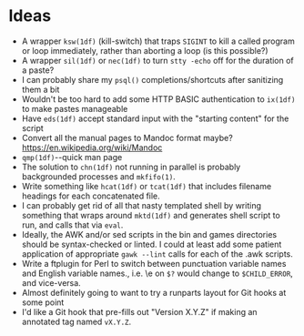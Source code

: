 Ideas
=====

* A wrapper `ksw(1df)` (kill-switch) that traps `SIGINT` to kill a called
  program or loop immediately, rather than aborting a loop (is this possible?)
* A wrapper `sil(1df)` or `nec(1df)` to turn `stty -echo` off for the duration
  of a paste?
* I can probably share my `psql()` completions/shortcuts after sanitizing them
  a bit
* Wouldn't be too hard to add some HTTP BASIC authentication to `ix(1df)` to
  make pastes manageable
* Have `eds(1df)` accept standard input with the "starting content" for the
  script
* Convert all the manual pages to Mandoc format maybe?
  <https://en.wikipedia.org/wiki/Mandoc>
* `qmp(1df)`--quick man page
* The solution to `chn(1df)` not running in parallel is probably backgrounded
  processes and `mkfifo(1)`.
* Write something like `hcat(1df)` or `tcat(1df)` that includes filename
  headings for each concatenated file.
* I can probably get rid of all that nasty templated shell by writing something
  that wraps around `mktd(1df)` and generates shell script to run, and calls
  that via `eval`.
* Ideally, the AWK and/or sed scripts in the bin and games directories should
  be syntax-checked or linted.  I could at least add some patient application
  of appropriate `gawk --lint` calls for each of the .awk scripts.
* Write a ftplugin for Perl to switch between punctuation variable names and
  English variable names., i.e. \e on `$?` would change to `$CHILD_ERROR`, and
  vice-versa.
* Almost definitely going to want to try a runparts layout for Git hooks at
  some point
* I'd like a Git hook that pre-fills out "Version X.Y.Z" if making an annotated
  tag named `vX.Y.Z`.
